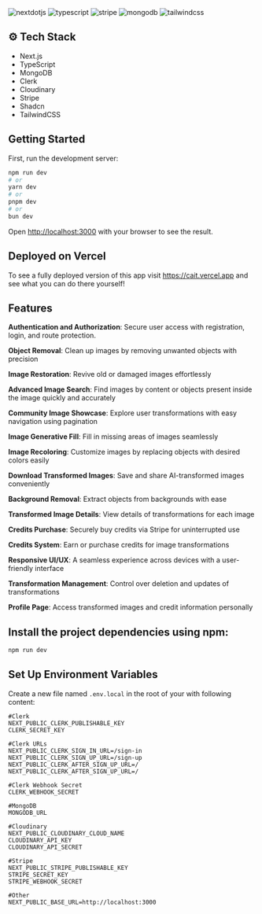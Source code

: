 <div>
    <img src="https://img.shields.io/badge/-Next_JS-black?style=for-the-badge&logoColor=white&logo=nextdotjs&color=000000" alt="nextdotjs" />
    <img src="https://img.shields.io/badge/-TypeScript-black?style=for-the-badge&logoColor=white&logo=typescript&color=3178C6" alt="typescript" />
    <img src="https://img.shields.io/badge/-Stripe-black?style=for-the-badge&logoColor=white&logo=stripe&color=008CDD" alt="stripe" />
    <img src="https://img.shields.io/badge/-MongoDB-black?style=for-the-badge&logoColor=white&logo=mongodb&color=47A248" alt="mongodb" />
    <img src="https://img.shields.io/badge/-Tailwind_CSS-black?style=for-the-badge&logoColor=white&logo=tailwindcss&color=06B6D4" alt="tailwindcss" />
</div>

## <a name="tech-stack">⚙️ Tech Stack</a>

- Next.js
- TypeScript
- MongoDB
- Clerk
- Cloudinary
- Stripe
- Shadcn
- TailwindCSS
## Getting Started

First, run the development server:

```bash
npm run dev
# or
yarn dev
# or
pnpm dev
# or
bun dev
```

Open [http://localhost:3000](http://localhost:3000) with your browser to see the result.

## Deployed on Vercel

To see a fully deployed version of this app visit https://cait.vercel.app and see what you can do there yourself!

## <a name="features">Features</a>

**Authentication and Authorization**: Secure user access with registration, login, and route protection.

**Object Removal**: Clean up images by removing unwanted objects with precision

**Image Restoration**: Revive old or damaged images effortlessly

**Advanced Image Search**: Find images by content or objects present inside the image quickly and accurately

**Community Image Showcase**: Explore user transformations with easy navigation using pagination

**Image Generative Fill**: Fill in missing areas of images seamlessly

**Image Recoloring**: Customize images by replacing objects with desired colors easily

**Download Transformed Images**: Save and share AI-transformed images conveniently

**Background Removal**: Extract objects from backgrounds with ease

**Transformed Image Details**: View details of transformations for each image

**Credits Purchase**: Securely buy credits via Stripe for uninterrupted use

**Credits System**: Earn or purchase credits for image transformations

**Responsive UI/UX**: A seamless experience across devices with a user-friendly interface

**Transformation Management**: Control over deletion and updates of transformations

**Profile Page**: Access transformed images and credit information personally



## Install the project dependencies using npm:

```bash
npm run dev
```

## Set Up Environment Variables

Create a new file named `.env.local` in the root of your with following content:

```env
#Clerk 
NEXT_PUBLIC_CLERK_PUBLISHABLE_KEY
CLERK_SECRET_KEY

#Clerk URLs
NEXT_PUBLIC_CLERK_SIGN_IN_URL=/sign-in
NEXT_PUBLIC_CLERK_SIGN_UP_URL=/sign-up
NEXT_PUBLIC_CLERK_AFTER_SIGN_UP_URL=/
NEXT_PUBLIC_CLERK_AFTER_SIGN_UP_URL=/

#Clerk Webhook Secret
CLERK_WEBHOOK_SECRET

#MongoDB
MONGODB_URL

#Cloudinary
NEXT_PUBLIC_CLOUDINARY_CLOUD_NAME
CLOUDINARY_API_KEY
CLOUDINARY_API_SECRET

#Stripe
NEXT_PUBLIC_STRIPE_PUBLISHABLE_KEY
STRIPE_SECRET_KEY
STRIPE_WEBHOOK_SECRET

#Other
NEXT_PUBLIC_BASE_URL=http://localhost:3000
```
